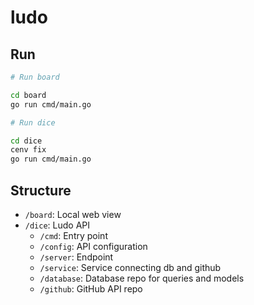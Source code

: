 # ludo

## Run

```sh
# Run board

cd board
go run cmd/main.go
```

```sh
# Run dice

cd dice
cenv fix
go run cmd/main.go
```

## Structure

- `/board`: Local web view
- `/dice`: Ludo API
  - `/cmd`: Entry point
  - `/config`: API configuration
  - `/server`: Endpoint
  - `/service`: Service connecting db and github
  - `/database`: Database repo for queries and models
  - `/github`: GitHub API repo
